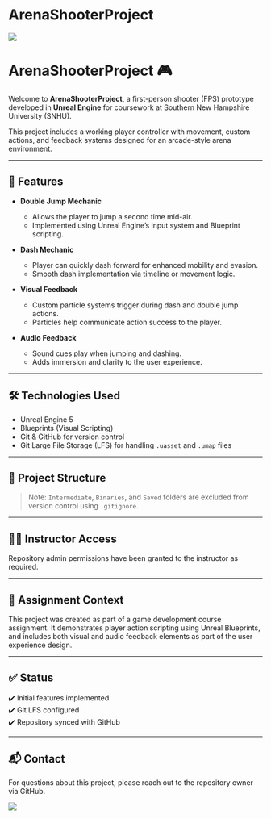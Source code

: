 # ArenaShooterProject

![](https://media0.giphy.com/media/v1.Y2lkPTc5MGI3NjExNjh1a2ZhbDk3MHptZ3Nmemx4cXVvbXVlbnJkczRoYnN0ZzNxYmhxZiZlcD12MV9pbnRlcm5hbF9naWZfYnlfaWQmY3Q9Zw/PJiqz1RHkdtGE/giphy.gif)

# ArenaShooterProject 🎮

Welcome to **ArenaShooterProject**, a first-person shooter (FPS) prototype developed in **Unreal Engine** for coursework at Southern New Hampshire University (SNHU).

This project includes a working player controller with movement, custom actions, and feedback systems designed for an arcade-style arena environment.

---

## 🚀 Features

- **Double Jump Mechanic**
  - Allows the player to jump a second time mid-air.
  - Implemented using Unreal Engine’s input system and Blueprint scripting.

- **Dash Mechanic**
  - Player can quickly dash forward for enhanced mobility and evasion.
  - Smooth dash implementation via timeline or movement logic.

- **Visual Feedback**
  - Custom particle systems trigger during dash and double jump actions.
  - Particles help communicate action success to the player.

- **Audio Feedback**
  - Sound cues play when jumping and dashing.
  - Adds immersion and clarity to the user experience.

---

## 🛠 Technologies Used

- Unreal Engine 5
- Blueprints (Visual Scripting)
- Git & GitHub for version control
- Git Large File Storage (LFS) for handling `.uasset` and `.umap` files

---

## 📁 Project Structure

> Note: `Intermediate`, `Binaries`, and `Saved` folders are excluded from version control using `.gitignore`.

---

## 👩‍🏫 Instructor Access

Repository admin permissions have been granted to the instructor as required.

---

## 📄 Assignment Context

This project was created as part of a game development course assignment. It demonstrates player action scripting using Unreal Blueprints, and includes both visual and audio feedback elements as part of the user experience design.

---

## ✅ Status

✔️ Initial features implemented  
✔️ Git LFS configured  
✔️ Repository synced with GitHub

---

## 📬 Contact

For questions about this project, please reach out to the repository owner via GitHub.

![](https://media3.giphy.com/media/v1.Y2lkPTc5MGI3NjExeHg5bjljdjE4MzNhcTE2MnQxazZwa2ExM2p0a3NkZHQ4YjZscHRodyZlcD12MV9pbnRlcm5hbF9naWZfYnlfaWQmY3Q9Zw/sNjsQwhaVZrc4/giphy.gif)
